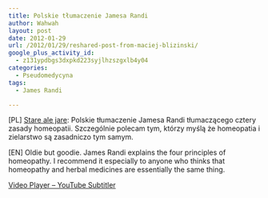 ```yaml
---
title: Polskie tłumaczenie Jamesa Randi
author: Wahwah
layout: post
date: 2012-01-29
url: /2012/01/29/reshared-post-from-maciej-blizinski/
google_plus_activity_id:
  - z131ypdbgs3dxpkd223syjlhzszgxlb4y04
categories:
  - Pseudomedycyna
tags:
  - James Randi

---
```

[PL] [Stare ale jare][1]: Polskie tłumaczenie Jamesa Randi tłumaczącego cztery zasady homeopatii. Szczególnie polecam tym, którzy myślą że homeopatia i zielarstwo są zasadniczo tym samym.

[EN] Oldie but goodie. James Randi explains the four principles of homeopathy. I recommend it especially to anyone who thinks that homeopathy and herbal medicines are essentially the same thing.

[Video Player &#8211; YouTube Subtitler][2]

 [1]: http://blog.atopowe.pl/2008/07/20/james-randi-o-homeopatii-wersja-polska/ "James Randi o homeopatii"
 [2]: http://yt-subs.appspot.com/view?video=agd5dC1zdWJzcgwLEgVWaWRlbxjNNww